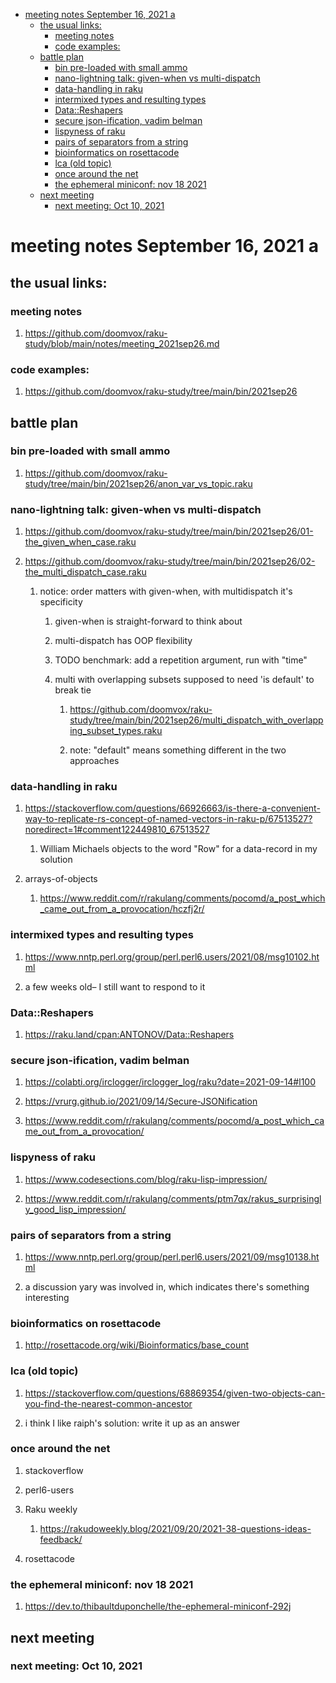 - [meeting notes September 16, 2021                                      a](#org5343739)
  - [the usual links:](#orge140302)
    - [meeting notes](#orgc797563)
    - [code examples:](#orgac36891)
  - [battle plan](#orgb2fa44b)
    - [bin pre-loaded with small ammo](#org998b3e7)
    - [nano-lightning talk: given-when vs multi-dispatch](#org812df45)
    - [data-handling in raku](#org2a98265)
    - [intermixed types and resulting types](#orge7e7088)
    - [Data::Reshapers](#org7c1f6e9)
    - [secure json-ification, vadim belman](#org426826e)
    - [lispyness of raku](#org18b3021)
    - [pairs of separators from a string](#orgf469398)
    - [bioinformatics on rosettacode](#org4940b67)
    - [lca (old topic)](#orga137389)
    - [once around the net](#org375fd5b)
    - [the ephemeral miniconf: nov 18 2021](#org8657801)
  - [next meeting](#orga0c5a67)
    - [next meeting: Oct 10, 2021](#org069dc86)


<a id="org5343739"></a>

# meeting notes September 16, 2021                                      a


<a id="orge140302"></a>

## the usual links:


<a id="orgc797563"></a>

### meeting notes

1.  <https://github.com/doomvox/raku-study/blob/main/notes/meeting_2021sep26.md>


<a id="orgac36891"></a>

### code examples:

1.  <https://github.com/doomvox/raku-study/tree/main/bin/2021sep26>


<a id="orgb2fa44b"></a>

## battle plan


<a id="org998b3e7"></a>

### bin pre-loaded with small ammo

1.  <https://github.com/doomvox/raku-study/tree/main/bin/2021sep26/anon_var_vs_topic.raku>


<a id="org812df45"></a>

### nano-lightning talk: given-when vs multi-dispatch

1.  <https://github.com/doomvox/raku-study/tree/main/bin/2021sep26/01-the_given_when_case.raku>

2.  <https://github.com/doomvox/raku-study/tree/main/bin/2021sep26/02-the_multi_dispatch_case.raku>

    1.  notice: order matters with given-when, with multidispatch it's specificity
    
        1.  given-when is straight-forward to think about
        
        2.  multi-dispatch has OOP flexibility
        
        3.  TODO benchmark: add a repetition argument, run with "time"
        
        4.  multi with overlapping subsets supposed to need 'is default' to break tie
        
            1.  <https://github.com/doomvox/raku-study/tree/main/bin/2021sep26/multi_dispatch_with_overlapping_subset_types.raku>
            
            2.  note: "default" means something different in the two approaches


<a id="org2a98265"></a>

### data-handling in raku

1.  <https://stackoverflow.com/questions/66926663/is-there-a-convenient-way-to-replicate-rs-concept-of-named-vectors-in-raku-p/67513527?noredirect=1#comment122449810_67513527>

    1.  William Michaels objects to the word "Row" for a data-record in my solution

2.  arrays-of-objects

    1.  <https://www.reddit.com/r/rakulang/comments/pocomd/a_post_which_came_out_from_a_provocation/hczfj2r/>


<a id="orge7e7088"></a>

### intermixed types and resulting types

1.  <https://www.nntp.perl.org/group/perl.perl6.users/2021/08/msg10102.html>

2.  a few weeks old&#x2013; I still want to respond to it


<a id="org7c1f6e9"></a>

### Data::Reshapers

1.  <https://raku.land/cpan:ANTONOV/Data::Reshapers>


<a id="org426826e"></a>

### secure json-ification, vadim belman

1.  <https://colabti.org/irclogger/irclogger_log/raku?date=2021-09-14#l100>

2.  <https://vrurg.github.io/2021/09/14/Secure-JSONification>

3.  <https://www.reddit.com/r/rakulang/comments/pocomd/a_post_which_came_out_from_a_provocation/>


<a id="org18b3021"></a>

### lispyness of raku

1.  <https://www.codesections.com/blog/raku-lisp-impression/>

2.  <https://www.reddit.com/r/rakulang/comments/ptm7qx/rakus_surprisingly_good_lisp_impression/>


<a id="orgf469398"></a>

### pairs of separators from a string

1.  <https://www.nntp.perl.org/group/perl.perl6.users/2021/09/msg10138.html>

2.  a discussion yary was involved in, which indicates there's something interesting


<a id="org4940b67"></a>

### bioinformatics on rosettacode

1.  <http://rosettacode.org/wiki/Bioinformatics/base_count>


<a id="orga137389"></a>

### lca (old topic)

1.  <https://stackoverflow.com/questions/68869354/given-two-objects-can-you-find-the-nearest-common-ancestor>

2.  i think I like raiph's solution: write it up as an answer


<a id="org375fd5b"></a>

### once around the net

1.  stackoverflow

2.  perl6-users

3.  Raku weekly

    1.  <https://rakudoweekly.blog/2021/09/20/2021-38-questions-ideas-feedback/>

4.  rosettacode


<a id="org8657801"></a>

### the ephemeral miniconf: nov 18 2021

1.  <https://dev.to/thibaultduponchelle/the-ephemeral-miniconf-292j>


<a id="orga0c5a67"></a>

## next meeting


<a id="org069dc86"></a>

### next meeting: Oct 10, 2021
